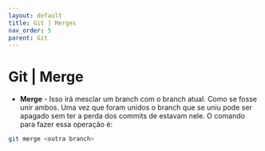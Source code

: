 ```yaml
---
layout: default
title: Git | Merges
nav_order: 5
parent: Git
---
```


# Git | Merge

* **Merge** - Isso irá mesclar um branch com o branch atual. Como se fosse unir ambos. Uma vez que foram unidos o branch que se uniu pode ser apagado sem ter a perda dos commits de estavam nele. O comando para fazer essa operação é:

~~~bash
git merge <outra branch>
~~~